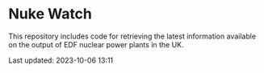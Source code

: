 # Nuke Watch

This repository includes code for retrieving the latest information available on the output of EDF nuclear power plants in the UK.

Last updated: 2023-10-06 13:11